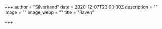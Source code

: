 +++
author = "Silverhand"
date = 2020-12-07T23:00:00Z
description = ""
image = ""
image_webp = ""
title = "Raven"

+++
